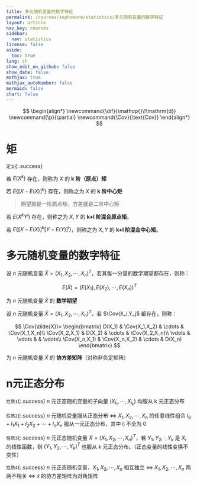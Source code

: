 ```yaml
---
title: 多元随机变量的数字特征
permalink: /courses/sophomore/statistics/多元随机变量的数字特征
layout: article
nav_key: courses
sidebar:
  nav: statistics
license: false
aside:
  toc: true
lang: zh
show_edit_on_github: false
show_date: false
mathjax: true
mathjax_autoNumber: false
mermaid: false
chart: false
---
```

<!--more-->

$$
\begin{align*}
\newcommand{\dif}{\mathop{}\!\mathrm{d}}
\newcommand{\p}{\partial}
\newcommand{\Cov}{\text{Cov}}
\end{align*}
$$

# 矩

`定义`{:.success} 

若 $E(X^k)$ 存在，则称为 $X$ 的 **k 阶（原点）矩**

若 $E\{ [X-E(X)]^k \}$ 存在，则称之为 $X$ 的 **k 阶中心矩**

> 期望就是一阶原点矩，方差就是二阶中心矩

若 $E(X^k Y^l)$ 存在，则称之为 $X,Y$ 的 **k+l 阶混合原点矩**。

若 $E\{ [X-E(X)]^k[Y-E(Y)]^l \}$，则称之为 $X,Y$ 的 **k+l 阶混合中心矩**。

# 多元随机变量的数字特征

设 $n$ 元随机变量 $\tilde{X}=(X_1,X_2,\cdots,X_n)^T$，若其每一分量的数学期望都存在，则称：

$$
E(\tilde{X})=(E(X_1),E(X_2),\cdots,E(X_n))^T 
$$

为 $n$ 元随机变量 $\tilde{X}$ 的 **数学期望**

设 $n$ 元随机变量 $\tilde{X}=(X_1,X_2,\cdots,X_n)^T$，若 $\Cov(X_i,Y_j$ 都存在，则称：

$$
\Cov(\tilde{X})=
\begin{bmatrix}
D(X_1) & \Cov(X_1,X_2) & \cdots & \Cov(X_1,X_n)\\
\Cov(X_2,X_1) & D(X_2) & \cdots & \Cov(X_2,X_n)\\
\vdots & \vdots & & \vdots\\
\Cov(X_n,X_1) & \Cov(X_n,X_2) & \cdots & D(X_n)
\end{bmatrix}
$$

为 $n$ 元随机变量 $\tilde{X}$ 的 **协方差矩阵**（对称非负定矩阵）

# n元正态分布

`性质1`{:.success} $n$ 元正态随机变量的子向量 $(X_{i_1}, \cdots,X_{i_k})$ 均服从 k 元正态分布

`性质2`{:.success} $n$ 元随机变量服从正态分布 $\Leftrightarrow$ $X_1,X_2,\cdots,X_n$ 的任意线性组合 $l_0+l_1X_1+l_2X_2+\cdots+l_nX_n$ 服从一元正态分布，其中 $l_i$ 不全为 0

`性质3`{:.success} $n$ 元正态随机变量 $\tilde{X}=(X_1,X_2,\cdots,X_n)^T$，若 $Y_1,Y_2,\cdot,Y_k$ 是 $X_i$ 的线性函数，则 $(Y_1,Y_2,\cdots,Y_k)^T$ 也服从 $k$ 元正态分布。（正态变量的线性变换不变性）

`性质4`{:.success} $n$ 元正态随机变量，$X_1,X_2,\cdots,X_n$ 相互独立 $\Leftrightarrow$ $X_1,X_2,\cdots,X_n$ 两两不相关 $\Leftrightarrow$ $\tilde{x}$ 的协方差矩阵为对角矩阵